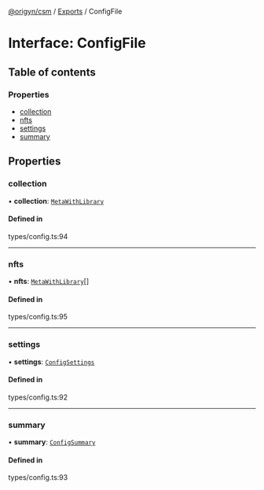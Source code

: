 [@origyn/csm](../README.md) / [Exports](../modules.md) / ConfigFile

# Interface: ConfigFile

## Table of contents

### Properties

- [collection](ConfigFile.md#collection)
- [nfts](ConfigFile.md#nfts)
- [settings](ConfigFile.md#settings)
- [summary](ConfigFile.md#summary)

## Properties

### collection

• **collection**: [`MetaWithLibrary`](MetaWithLibrary.md)

#### Defined in

types/config.ts:94

___

### nfts

• **nfts**: [`MetaWithLibrary`](MetaWithLibrary.md)[]

#### Defined in

types/config.ts:95

___

### settings

• **settings**: [`ConfigSettings`](ConfigSettings.md)

#### Defined in

types/config.ts:92

___

### summary

• **summary**: [`ConfigSummary`](ConfigSummary.md)

#### Defined in

types/config.ts:93
